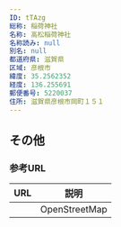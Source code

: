 ```yaml
---
ID: tTAzg
総称: 稲荷神社
名称: 高松稲荷神社
名称読み: null
別名: null
都道府県: 滋賀県
区域: 彦根市
緯度: 35.2562352
経度: 136.255691
郵便番号: 5220037
住所: 滋賀県彦根市岡町１５１
---
```


## その他

### 参考URL

| URL | 説明          |
| --- | ------------- |
|     | OpenStreetMap |
